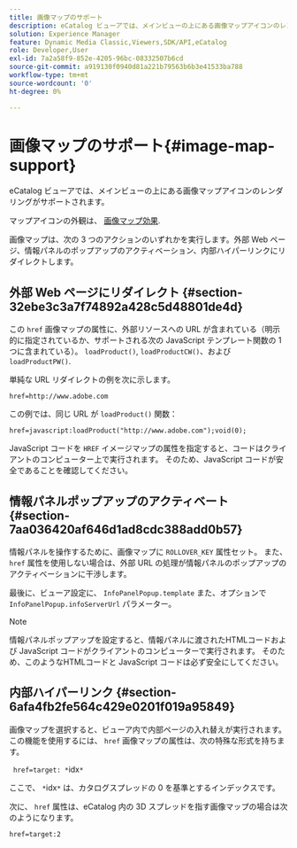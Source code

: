 ```yaml
---
title: 画像マップのサポート
description: eCatalog ビューアでは、メインビューの上にある画像マップアイコンのレンダリングがサポートされます。
solution: Experience Manager
feature: Dynamic Media Classic,Viewers,SDK/API,eCatalog
role: Developer,User
exl-id: 7a2a58f9-852e-4205-96bc-08332507b6cd
source-git-commit: a919130f0940d81a221b79563b6b3e41533ba788
workflow-type: tm+mt
source-wordcount: '0'
ht-degree: 0%

---
```


# 画像マップのサポート{#image-map-support}

eCatalog ビューアでは、メインビューの上にある画像マップアイコンのレンダリングがサポートされます。

マップアイコンの外観は、 [画像マップ効果](../../c-html5-s7-aem-asset-viewers/c-html5-20-ecatalog-viewer-about/c-html5-20-ecatalog-viewer-customizingviewer/r-html5-ecatalog-viewer-20-customize-imagemapeffect.md#reference-261df27d1ed145c882b26b88e33a0289).

画像マップは、次の 3 つのアクションのいずれかを実行します。外部 Web ページ、情報パネルのポップアップのアクティベーション、内部ハイパーリンクにリダイレクトします。

## 外部 Web ページにリダイレクト {#section-32ebe3c3a7f74892a428c5d48801de4d}

この `href` 画像マップの属性に、外部リソースへの URL が含まれている（明示的に指定されているか、サポートされる次の JavaScript テンプレート関数の 1 つに含まれている）。 `loadProduct()`, `loadProductCW()`、および `loadProductPW()`.

単純な URL リダイレクトの例を次に示します。

`href=http://www.adobe.com`

この例では、同じ URL が `loadProduct()` 関数：

`href=javascript:loadProduct("http://www.adobe.com");void(0);`

JavaScript コードを `HREF` イメージマップの属性を指定すると、コードはクライアントのコンピューター上で実行されます。 そのため、JavaScript コードが安全であることを確認してください。

## 情報パネルポップアップのアクティベート {#section-7aa036420af646d1ad8cdc388add0b57}

情報パネルを操作するために、画像マップに `ROLLOVER_KEY` 属性セット。 また、 `href` 属性を使用しない場合は、外部 URL の処理が情報パネルのポップアップのアクティベーションに干渉します。

最後に、ビューア設定に、 `InfoPanelPopup.template` また、オプションで `InfoPanelPopup.infoServerUrl` パラメーター。

>[!NOTE]
>
>情報パネルポップアップを設定すると、情報パネルに渡されたHTMLコードおよび JavaScript コードがクライアントのコンピューターで実行されます。 そのため、このようなHTMLコードと JavaScript コードは必ず安全にしてください。

## 内部ハイパーリンク {#section-6afa4fb2fe564c429e0201f019a95849}

画像マップを選択すると、ビューア内で内部ページの入れ替えが実行されます。 この機能を使用するには、 `href` 画像マップの属性は、次の特殊な形式を持ちます。

` href=target: *`idx`*`

ここで、 `*`idx`*` は、カタログスプレッドの 0 を基準とするインデックスです。

次に、 `href` 属性は、eCatalog 内の 3D スプレッドを指す画像マップの場合は次のようになります。

`href=target:2`
